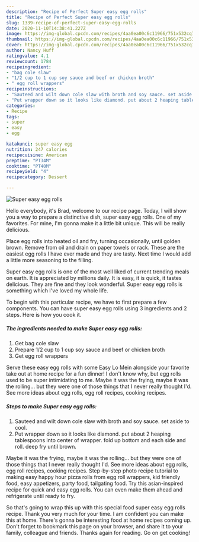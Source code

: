 ```yaml
---
description: "Recipe of Perfect Super easy egg rolls"
title: "Recipe of Perfect Super easy egg rolls"
slug: 1339-recipe-of-perfect-super-easy-egg-rolls
date: 2020-11-10T14:38:41.227Z
image: https://img-global.cpcdn.com/recipes/4aa0ea00c6c11966/751x532cq70/super-easy-egg-rolls-recipe-main-photo.jpg
thumbnail: https://img-global.cpcdn.com/recipes/4aa0ea00c6c11966/751x532cq70/super-easy-egg-rolls-recipe-main-photo.jpg
cover: https://img-global.cpcdn.com/recipes/4aa0ea00c6c11966/751x532cq70/super-easy-egg-rolls-recipe-main-photo.jpg
author: Nancy Huff
ratingvalue: 4.1
reviewcount: 1784
recipeingredient:
- "bag cole slaw"
- "1/2 cup to 1 cup soy sauce and beef or chicken broth"
- " egg roll wrappers"
recipeinstructions:
- "Sauteed and wilt down cole slaw with broth and soy sauce. set aside to cool."
- "Put wrapper down so it looks like diamond. put about 2 heaping tablespoons into center of wrapper. fold up bottom and each side and roll. deep fry until brown."
categories:
- Recipe
tags:
- super
- easy
- egg

katakunci: super easy egg 
nutrition: 247 calories
recipecuisine: American
preptime: "PT34M"
cooktime: "PT40M"
recipeyield: "4"
recipecategory: Dessert

---
```



![Super easy egg rolls](https://img-global.cpcdn.com/recipes/4aa0ea00c6c11966/751x532cq70/super-easy-egg-rolls-recipe-main-photo.jpg)

Hello everybody, it's Brad, welcome to our recipe page. Today, I will show you a way to prepare a distinctive dish, super easy egg rolls. One of my favorites. For mine, I'm gonna make it a little bit unique. This will be really delicious.

Place egg rolls into heated oil and fry, turning occasionally, until golden brown. Remove from oil and drain on paper towels or rack. These are the easiest egg rolls I have ever made and they are tasty. Next time I would add a little more seasoning to the filling.

Super easy egg rolls is one of the most well liked of current trending meals on earth. It is appreciated by millions daily. It is easy, it is quick, it tastes delicious. They are fine and they look wonderful. Super easy egg rolls is something which I've loved my whole life.


To begin with this particular recipe, we have to first prepare a few components. You can have super easy egg rolls using 3 ingredients and 2 steps. Here is how you cook it.

<!--inarticleads1-->

##### The ingredients needed to make Super easy egg rolls:

1. Get bag cole slaw
1. Prepare 1/2 cup to 1 cup soy sauce and beef or chicken broth
1. Get  egg roll wrappers


Serve these easy egg rolls with some Easy Lo Mein alongside your favorite take out at home recipe for a fun dinner! I don&#39;t know why, but egg rolls used to be super intimidating to me. Maybe it was the frying, maybe it was the rolling… but they were one of those things that I never really thought I&#39;d. See more ideas about egg rolls, egg roll recipes, cooking recipes. 

<!--inarticleads2-->

##### Steps to make Super easy egg rolls:

1. Sauteed and wilt down cole slaw with broth and soy sauce. set aside to cool.
1. Put wrapper down so it looks like diamond. put about 2 heaping tablespoons into center of wrapper. fold up bottom and each side and roll. deep fry until brown.


Maybe it was the frying, maybe it was the rolling… but they were one of those things that I never really thought I&#39;d. See more ideas about egg rolls, egg roll recipes, cooking recipes. Step-by-step photo recipe tutorial to making easy happy hour pizza rolls from egg roll wrappers, kid friendly food, easy appetizers, party food, tailgating food. Try this asian-inspired recipe for quick and easy egg rolls. You can even make them ahead and refrigerate until ready to fry. 

So that's going to wrap this up with this special food super easy egg rolls recipe. Thank you very much for your time. I am confident you can make this at home. There's gonna be interesting food at home recipes coming up. Don't forget to bookmark this page on your browser, and share it to your family, colleague and friends. Thanks again for reading. Go on get cooking!
